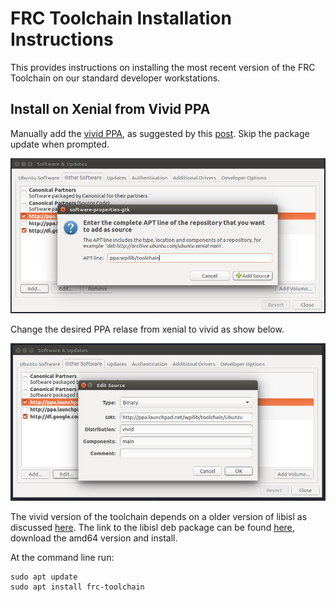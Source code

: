 # FRC Toolchain Installation Instructions

This provides instructions on installing the most recent version of the FRC Toolchain on our standard developer workstations.

## Install on Xenial from Vivid PPA

Manually add the [vivid PPA](https://launchpad.net/~wpilib/+archive/ubuntu/toolchain/), as suggested by this [post](https://www.chiefdelphi.com/forums/showthread.php?p=1597353). Skip the package update when prompted.

![Add PPA](frc-toolchain/add_ppa.png)

Change the desired PPA relase from xenial to vivid as show below.

![PPA Release](frc-toolchain/edit_ppa_release.png)

The vivid version of the toolchain depends on a older version of libisl as discussed [here](https://www.chiefdelphi.com/forums/showthread.php?t=141395). The link to the libisl deb package can be found [here](https://launchpad.net/ubuntu/vivid/+package/libisl13), download the amd64 version and install.

At the command line run:

```
sudo apt update
sudo apt install frc-toolchain
```
